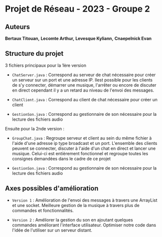 # Projet de Réseau - 2023 - Groupe 2 


## Auteurs

**Bertaux Titouan,**
**Lecomte Arthur,**
**Levesque Kyliann,**
**Cnaepelnick Evan**

## Structure du projet

3 fichiers principaux pour la 1ère version

  * `ChatServer.java` : Correspond au serveur de chat nécessaire pour créer un serveur sur un port et une adresse IP. Ilest possible pour les clients de s'y connecter, démarrer une musique, l'arrêter ou encore de discuter en direct cependant il y a un retard au niveau de l'envoi des messages. 

  * `ChatClient.java` : Correspond au client de chat nécessaire pour créer un client

  * `GestionSon.java` : Correspond au gestionnaire de son nécessaire pour la lecture des fichiers audio

Ensuite pour la 2nde version :

  * `GroupChat.java` : Regroupe serveur et client au sein du même fichier à l'aide d'une adresse ip type broadcast et un port. L'ensemble des clients peuvent se connecter, discuter à l'aide d'un chat en direct et lancer une musique. Celui-ci est entièrement fonctionnel et regroupe toutes les consignes demandées dans le cadre de ce projet

  * `GestionSon.java` : Correspond au gestionnaire de son nécessaire pour la lecture des fichiers audio

## Axes possibles d'amélioration

  * `Version 1` : Amélioration de l'envoi des messages à travers une ArrayList et une socket. Meilleure gestion de la musique à travers plus de commandes et fonctionnalités.

  * `Version 2` : Améliorer la gestion du son en ajoutant quelques commandes améliorant l'interface utilisateur. Optimiser notre code dans l'idée de l'utiliser sur un serveur distant.